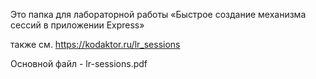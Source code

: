 Это папка для лабораторной работы  «Быстрое создание механизма сессий в приложении Express»

также см. https://kodaktor.ru/lr_sessions

Основной файл - lr-sessions.pdf